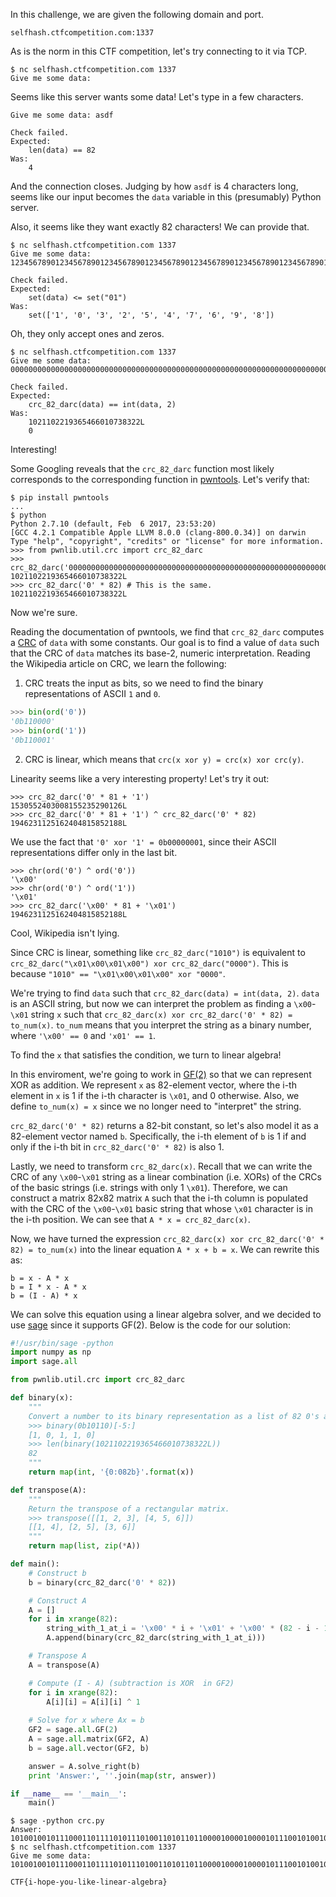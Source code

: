 In this challenge, we are given the following domain and port.

```
selfhash.ctfcompetition.com:1337
```

As is the norm in this CTF competition, let's try connecting to it via TCP.

```
$ nc selfhash.ctfcompetition.com 1337
Give me some data:
```

Seems like this server wants some data! Let's type in a few characters.

```
Give me some data: asdf

Check failed.
Expected:
    len(data) == 82
Was:
    4
```

And the connection closes. Judging by how `asdf` is 4 characters long, seems
like our input becomes the `data` variable in this (presumably) Python server.

Also, it seems like they want exactly 82 characters! We can provide that.

```
$ nc selfhash.ctfcompetition.com 1337
Give me some data: 1234567890123456789012345678901234567890123456789012345678901234567890123456789012

Check failed.
Expected:
    set(data) <= set("01")
Was:
    set(['1', '0', '3', '2', '5', '4', '7', '6', '9', '8'])
```

Oh, they only accept ones and zeros.

```
$ nc selfhash.ctfcompetition.com 1337
Give me some data: 0000000000000000000000000000000000000000000000000000000000000000000000000000000000

Check failed.
Expected:
    crc_82_darc(data) == int(data, 2)
Was:
    1021102219365466010738322L
    0
```

Interesting!

Some Googling reveals that the `crc_82_darc` function most likely corresponds
to the corresponding function in [pwntools](http://docs.pwntools.com/en/stable/util/crc.html).
Let's verify that:

```
$ pip install pwntools
...
$ python
Python 2.7.10 (default, Feb  6 2017, 23:53:20)
[GCC 4.2.1 Compatible Apple LLVM 8.0.0 (clang-800.0.34)] on darwin
Type "help", "copyright", "credits" or "license" for more information.
>>> from pwnlib.util.crc import crc_82_darc
>>> crc_82_darc('0000000000000000000000000000000000000000000000000000000000000000000000000000000000')
1021102219365466010738322L
>>> crc_82_darc('0' * 82) # This is the same.
1021102219365466010738322L
```

Now we're sure.

Reading the documentation of pwntools, we find that `crc_82_darc` computes a [CRC](https://en.wikipedia.org/wiki/Cyclic_redundancy_check) of `data` with some constants.
Our goal is to find a value of `data` such that the CRC of `data` matches its base-2, numeric interpretation.
Reading the Wikipedia article on CRC, we learn the following:

1. CRC treats the input as bits, so we need to find the binary representations of ASCII `1` and `0`.

```python
>>> bin(ord('0'))
'0b110000'
>>> bin(ord('1'))
'0b110001'
```

2. CRC is linear, which means that `crc(x xor y) = crc(x) xor crc(y)`.

Linearity seems like a very interesting property! Let's try it out:

```
>>> crc_82_darc('0' * 81 + '1')
1530552403008155235290126L
>>> crc_82_darc('0' * 81 + '1') ^ crc_82_darc('0' * 82)
1946231125162404815852188L
```

We use the fact that `'0' xor '1' = 0b00000001`, since their ASCII representations differ only in the last bit.

```
>>> chr(ord('0') ^ ord('0'))
'\x00'
>>> chr(ord('0') ^ ord('1'))
'\x01'
>>> crc_82_darc('\x00' * 81 + '\x01')
1946231125162404815852188L
```

Cool, Wikipedia isn't lying.

Since CRC is linear, something like `crc_82_darc("1010")` is equivalent to `crc_82_darc("\x01\x00\x01\x00") xor crc_82_darc("0000")`. This is because `"1010" == "\x01\x00\x01\x00" xor "0000"`.

We're trying to find `data` such that `crc_82_darc(data) = int(data, 2)`. `data` is an ASCII string, but now we can interpret the problem as finding a `\x00`-`\x01` string `x` such that `crc_82_darc(x) xor crc_82_darc('0' * 82) = to_num(x)`. `to_num` means that you interpret the string as a binary number, where `'\x00' == 0` and `'x01' == 1`.

To find the `x` that satisfies the condition, we turn to linear algebra!

In this enviroment, we're going to work in [GF(2)](https://en.wikipedia.org/wiki/GF(2)) so that we can represent XOR as addition. We represent `x` as 82-element vector, where the i-th element in `x` is 1 if the i-th character is `\x01`, and 0 otherwise. Also, we define
`to_num(x) = x` since we no longer need to "interpret" the string.

`crc_82_darc('0' * 82)` returns a 82-bit constant, so let's also model it as a 82-element vector named `b`. Specifically, the i-th element of `b` is 1 if and only if the i-th bit in `crc_82_darc('0' * 82)` is also 1.

Lastly, we need to transform `crc_82_darc(x)`. Recall that we can write the CRC of any `\x00`-`\x01` string as a linear combination (i.e. XORs) of the CRCs of the basic strings (i.e.  strings with only 1 `\x01`). Therefore, we can construct a matrix 82x82 matrix `A` such that the i-th column is populated with the CRC of the `\x00`-`\x01` basic string that whose `\x01` character is in the i-th position. We can see that `A * x = crc_82_darc(x)`.

Now, we have turned the expression `crc_82_darc(x) xor crc_82_darc('0' * 82) = to_num(x)` into the linear equation `A * x + b = x`.
We can rewrite this as:

```
b = x - A * x
b = I * x - A * x
b = (I - A) * x
```

We can solve this equation using a linear algebra solver, and we decided to use [sage](http://doc.sagemath.org/html/en/tutorial/tour_algebra.html) since it supports GF(2). Below is the code for our solution:

``` python
#!/usr/bin/sage -python
import numpy as np
import sage.all

from pwnlib.util.crc import crc_82_darc

def binary(x):
    """
    Convert a number to its binary representation as a list of 82 0's and 1's.
    >>> binary(0b10110)[-5:]
    [1, 0, 1, 1, 0]
    >>> len(binary(1021102219365466010738322L))
    82
    """
    return map(int, '{0:082b}'.format(x))

def transpose(A):
    """
    Return the transpose of a rectangular matrix.
    >>> transpose([[1, 2, 3], [4, 5, 6]])
    [[1, 4], [2, 5], [3, 6]]
    """
    return map(list, zip(*A))

def main():
    # Construct b
    b = binary(crc_82_darc('0' * 82))

    # Construct A
    A = []
    for i in xrange(82):
        string_with_1_at_i = '\x00' * i + '\x01' + '\x00' * (82 - i - 1)
        A.append(binary(crc_82_darc(string_with_1_at_i)))

    # Transpose A
    A = transpose(A)

    # Compute (I - A) (subtraction is XOR  in GF2)
    for i in xrange(82):
        A[i][i] = A[i][i] ^ 1
    
    # Solve for x where Ax = b
    GF2 = sage.all.GF(2)
    A = sage.all.matrix(GF2, A)
    b = sage.all.vector(GF2, b)

    answer = A.solve_right(b)
    print 'Answer:', ''.join(map(str, answer))

if __name__ == '__main__':
    main()
```

```
$ sage -python crc.py
Answer: 1010010010111000110111101011101001101011011000010000100001011100101001001100000000
$ nc selfhash.ctfcompetition.com 1337
Give me some data: 1010010010111000110111101011101001101011011000010000100001011100101001001100000000

CTF{i-hope-you-like-linear-algebra}
```

<!--

For example, `crc_82_darc('\x01\x00\x01\x01') == 1*crc_82_darc('\x01\x00\x00\x00') + 0*crc_82_darc('x00\x01\x00\x00') + 1*crc_82_darc('\x00\x00\x01\x00') + 0*crc_82_darc('\x00\x00\x00\x01')`. (Remember that addition is the same as XOR now.)

Let's instead find a `\x00`-`\x01` string such that
`crc_82_darc(x) xor crc_82_darc("0" * 82) == to_num(x)`

The challenge asks us to find `data` such that `crc_82_darc(data) = int(data, 2)`. Instead of finding this directly, we'll instead find a string `x` of `\x00` and `\x01` such that `crc_82_darc(x) xor crc_82_darc("0" * 82) == x`

Observe that any binary number can be written as the `xor` of its bits. For example, `1010` can be written as `xor(1000, 0010)`. We can also `xor` it with `0000` as well. `1010 = xor(1000, 0010, 0000)`.

ASCII strings of zeros and ones also have a similar property. For example, the string
`"1010" == xor("0000", "\x01\x00\x00\x00", "\x00\x00\x01\x00")`.

Here's the relationship between the binary and ASCII representations of a number.

`data`  |ASCII representation                       |`int(data, 2)`  
--------|-------------------------------------------|--------------
`"0000"`|0b0011000<span style="color:red">0</span> 0b0011000<span style="color:red">0</span> 0b0011000<span style="color:red">0</span> 0b0011000<span style="color:red">0</span>| 0b<span style="color:red">0</span><span style="color:red">0</span><span style="color:red">0</span><span style="color:red">0</span>
`"1010"`|0b00110001 0b00110000 0b00110001 0b00110000| 0b1010
`"0001"`|0b00110000 0b00110000 0b00110000 0b00110001| 0b0000

Now, given a CRC, we can use its linearity property to break it up into a combination of XORs just like how we can break up
ASCII strings. For example,
`crc_82_darc("1010") == xor(crc_82_darc("0000"), crc_82_darc("\x01\x00\x00\x00"), crc_82_darc("\x00\x00\x01\x00")`.
Similarly, recall that `0b1010 == xor(0b0000, 0b1000, 0b0010)`.

To solve this problem, we need the CRC of the ASCII representation to be the CRC. We will model this as a system of equations and solve for the CRC.

To do this, we need to mathematically represent:

* a binary number
* the XOR of binary numbers
* the `crc_82_darc` of a binary number
* the equality of two binary numbers





we need to find a set `(0000, 1000, 0010)` such that `xor(crc_82_darc("0000"), ...) = xor(0b0000, ...)`

we need both sets of XORs to represent the same number. This will get us a string So, we can consider this problem as a system of equations -->
